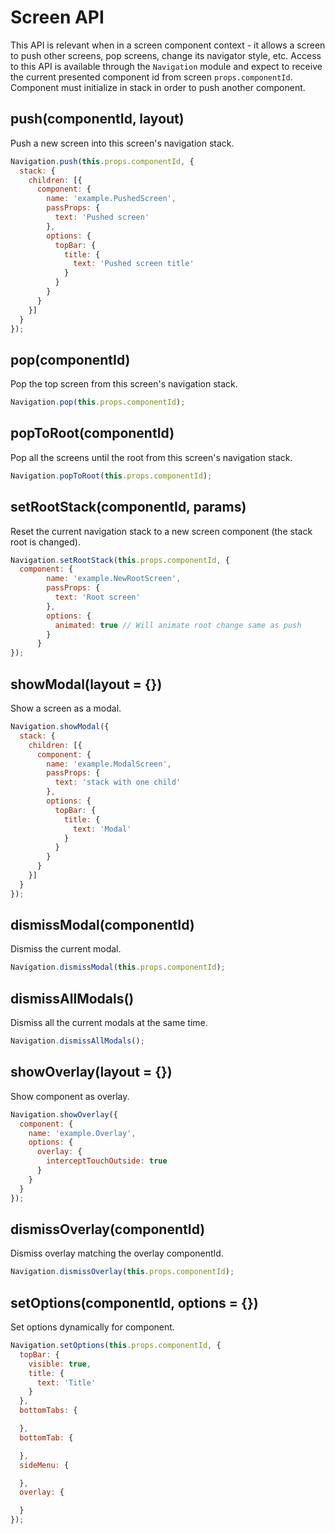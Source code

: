 # Screen API

This API is relevant when in a screen component context - it allows a screen to push other screens, pop screens, change its navigator style, etc. Access to this API is available through the `Navigation` module and expect to receive the current presented component id from screen `props.componentId`.\
Component must initialize in stack in order to push another component.

## push(componentId, layout)

Push a new screen into this screen's navigation stack.

```js
Navigation.push(this.props.componentId, {
  stack: {
    children: [{
      component: {
        name: 'example.PushedScreen',
        passProps: {
          text: 'Pushed screen'
        },
        options: {
          topBar: {
            title: {
              text: 'Pushed screen title'
            }
          }
        }
      }
    }]
  }
});
```

## pop(componentId)

Pop the top screen from this screen's navigation stack.

```js
Navigation.pop(this.props.componentId);
```

## popToRoot(componentId)

Pop all the screens until the root from this screen's navigation stack.

```js
Navigation.popToRoot(this.props.componentId);
```

## setRootStack(componentId, params)

Reset the current navigation stack to a new screen component (the stack root is changed).

```js
Navigation.setRootStack(this.props.componentId, {
  component: {
        name: 'example.NewRootScreen',
        passProps: {
          text: 'Root screen'
        },
        options: {
          animated: true // Will animate root change same as push
        }
      }
});
```

## showModal(layout = {})

Show a screen as a modal.

```js
Navigation.showModal({
  stack: {
    children: [{
      component: {
        name: 'example.ModalScreen',
        passProps: {
          text: 'stack with one child'
        },
        options: {
          topBar: {
            title: {
              text: 'Modal'
            }
          }
        }
      }
    }]
  }
});
```

## dismissModal(componentId)

Dismiss the current modal.

```js
Navigation.dismissModal(this.props.componentId);
```

## dismissAllModals()

Dismiss all the current modals at the same time.

```js
Navigation.dismissAllModals();
```

## showOverlay(layout = {})

Show component as overlay.

```js
Navigation.showOverlay({
  component: {
    name: 'example.Overlay',
    options: {
      overlay: {
        interceptTouchOutside: true
      }
    }
  }
});
```

## dismissOverlay(componentId)

Dismiss overlay matching the overlay componentId.

```js
Navigation.dismissOverlay(this.props.componentId);
```

<!-- ## handleDeepLink(params = {})

Trigger a deep link within the app. See [deep links](https://wix.github.io/react-native-navigation/#/deep-links) for more details about how screens can listen for deep link events.

```js
this.props.navigator.handleDeepLink({
  link: "chats/2349823023" // the link string (required)
});
```

> `handleDeepLink` can also be called statically:
```js
  import {Navigation} from 'react-native-navigation';
  Navigation.handleDeepLink(...);
``` -->

## setOptions(componentId, options = {})

Set options dynamically for component.

```js
Navigation.setOptions(this.props.componentId, {
  topBar: {
    visible: true,
    title: {
      text: 'Title'
    }
  },
  bottomTabs: {

  },
  bottomTab: {

  },
  sideMenu: {

  },
  overlay: {

  }
});
```

<!-- ## toggleDrawer(params = {})

Toggle the side menu drawer assuming you have one in your app.

```js
this.props.navigator.toggleDrawer({
  side: 'left', // the side of the drawer since you can have two, 'left' / 'right'
  animated: true, // does the toggle have transition animation or does it happen immediately (optional)
  to: 'open' // optional, 'open' = open the drawer, 'closed' = close it, missing = the opposite of current state
});
``` -->


<!-- ## setOnNavigatorEvent(callback)

Set a handler for navigator events (like nav button press). This would normally go in your component constructor.
Can not be used in conjuction with `addOnNavigatorEvent`.

```js
// this.onNavigatorEvent will be our handler
this.props.navigator.setOnNavigatorEvent(this.onNavigatorEvent.bind(this));
```

## addOnNavigatorEvent(callback)

Add a handler for navigator events (like nav button press). This would normally go in your component constructor.
If you choose to use `addOnNavigatorEvent` instead of `setOnNavigatorEvent` you will be able to add multiple handlers.
Bear in mind that you can't use both `addOnNavigatorEvent` and `setOnNavigatorEvent`.
`addOnNavigatorEvent` returns a function, that once called will remove the registered handler. -->

<!-- # Screen Visibility

`const isVisible = await this.props.navigator.screenIsCurrentlyVisible()`

## Listen visibility events in onNavigatorEvent handler

```js
export default class ExampleScreen extends Component {
  constructor(props) {
    super(props);
    this.props.navigator.setOnNavigatorEvent(this.onNavigatorEvent.bind(this));
  }
  onNavigatorEvent(event) {
    switch(event.id) {
      case 'willAppear':
       break;
      case 'didAppear':
        break;
      case 'willDisappear':
        break;
      case 'didDisappear':
        break;
      case 'willCommitPreview':
        break;
    }
  }
}
```

## Listen to visibility events globally

```js
import {ScreenVisibilityListener as RNNScreenVisibilityListener} from 'react-native-navigation';

export class ScreenVisibilityListener {

  constructor() {
    this.listener = new RNNScreenVisibilityListener({
      didAppear: ({screen, startTime, endTime, commandType}) => {
        console.log('screenVisibility', `Screen ${screen} displayed in ${endTime - startTime} millis after [${commandType}]`);
      }
    });
  }

  register() {
    this.listener.register();
  }

  unregister() {
    if (this.listener) {
      this.listener.unregister();
      this.listener = null;
    }
  }
}
```

# Listening to tab selected events
In order to listen to `bottomTabSelected` event, set an `onNavigatorEventListener` on screens that are pushed to BottomTab. The event is dispatched to the top most screen pushed to the selected tab's stack.

```js
export default class ExampleScreen extends Component {
  constructor(props) {
    super(props);
    this.props.navigator.setOnNavigatorEvent(this.onNavigatorEvent.bind(this));
  }

  onNavigatorEvent(event) {
	if (event.id === 'bottomTabSelected') {
	  console.log('Tab selected!');
	}
	if (event.id === 'bottomTabReselected') {
	  console.log('Tab reselected!');
	}
  }
}
```

# Peek and pop (3D touch)

react-native-navigation supports the [Peek and pop](
https://developer.apple.com/library/content/documentation/UserExperience/Conceptual/Adopting3DTouchOniPhone/#//apple_ref/doc/uid/TP40016543-CH1-SW3) feature by setting a react view reference as a `previewView` parameter when doing a push, more options are available in the `push` section.

You can define actions and listen for interactions on the pushed screen with the `PreviewActionPress` event.

Previewed screens will have the prop `isPreview` that can be used to render different things when the screen is in the "Peek" state and will then recieve a navigator event of `willCommitPreview` when in the "Pop" state. -->